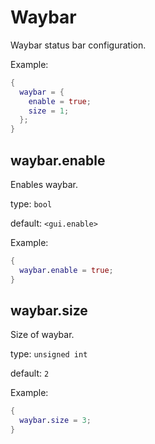 # Waybar

Waybar status bar configuration.

Example:
```nix
{
  waybar = {
    enable = true;
    size = 1;
  };
}
```

## waybar.enable
Enables waybar.

type: `bool`

default: `<gui.enable>`

Example:
```nix
{
  waybar.enable = true;
}
```

## waybar.size
Size of waybar.

type: `unsigned int`

default: `2`

Example:
```nix
{
  waybar.size = 3;
}
```

